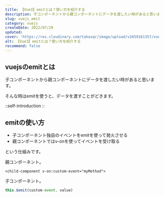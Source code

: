 ```yaml
---
title: 【Vue3】emitとは？使い方を紹介する
description: 子コンポーネントから親コンポーネントにデータを渡したい時があると思います。そんな時はemitを使うと、データを渡すことがどきます。子コンポーネント独自のイベントをemitを使って発火させます。親コンポーネントではv-onを使ってイベントを受け取ります。
slug: vuejs_emit
category: vuejs
createDate: 2022/07/29
updated: 
cover: 'https://res.cloudinary.com/takasqr/image/upload/v1659161357/vuejs_emit_uvmuwv.png'
alt: 【Vue3】emitとは？使い方を紹介する
recommend: false
---
```

## vuejsのemitとは

子コンポーネントから親コンポーネントにデータを渡したい時があると思います。

そんな時はemitを使うと、データを渡すことがどきます。

::self-introduction
::

## emitの使い方

* 子コンポーネント独自のイベントをemitを使って発火させる
* 親コンポーネントではv-onを使ってイベントを受け取る

という仕組みです。

親コンポーネント。

```vue
<child-component v-on:custom-event="myMethod">
```

子コンポーネント。

```js
this.$emit(custom-event, value)
```
